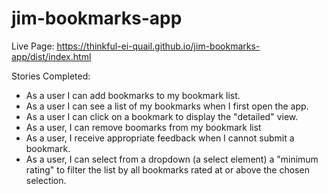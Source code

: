 # jim-bookmarks-app

Live Page: https://thinkful-ei-quail.github.io/jim-bookmarks-app/dist/index.html

Stories Completed:
* As a user I can add bookmarks to my bookmark list.
* As a user I can see a list of my bookmarks when I first open the app.
* As a user I can click on a bookmark to display the "detailed" view.
* As a user, I can remove boomarks from my bookmark list
* As a user, I receive appropriate feedback when I cannot submit a bookmark.
* As a user, I can select from a dropdown (a select element) a "minimum rating" to filter the list by all bookmarks rated at or above the chosen selection.

